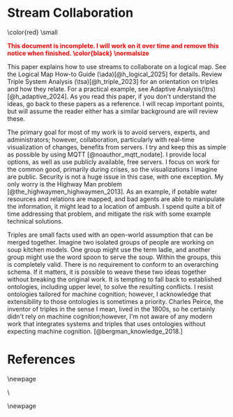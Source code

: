 # Stream Collaboration
\color{red} \small <p style="color:red;"><b>  This document is incomplete. I will work on it over time and remove this notice when finished.   \color{black} \normalsize </b></p>

This paper explains how to use streams to collaborate on a logical map.  See the Logical Map How-to Guide (\ada)[@h_logical_2025] for details.  Review Triple System Analysis (\tsa)[@h_triple_2023] for an orientation on triples and how they relate.  For a practical example, see Adaptive Analysis(\trs)[@h_adaptive_2024].  As you read this paper, if you don't understand the ideas, go back to these papers as a reference.  I will recap important points, but will assume the reader either has a similar background are will review these.

The primary goal for most of my work is to avoid servers, experts, and administrators; however, collaboration, particularly with real-time visualization of changes, benefits from servers.  I try and keep this as simple as possible by using MQTT [@noauthor_mqtt_nodate].  I provide local options, as well as use publicly available, free servers.  I focus on work for the common good, primarily during crises, so the visualizations I imagine are public.  Security is not a huge issue in this case, with one exception.  My only worry is the Highway Man problem [@the_highwaymen_highwaymen_2013].  As an example, if potable water resources and relations are mapped, and bad agents are able to manipulate the information, it might lead to a location of ambush.  I spend quite a bit of time addressing that problem, and mitigate the risk with some example technical solutions.

Triples are small facts used with an open-world assumption that can be merged together.  Imagine two isolated groups of people are working on soup kitchen models.  One group might use the term ladle, and another group might use the word spoon to serve the soup.  Within the groups, this is completely valid.  There is no requirement to conform to an overarching schema.  If it matters, it is possible to weave these two ideas together without breaking the original work.  It is tempting to fall back to established ontologies, including upper level, to solve the resulting conflicts.  I resist ontologies tailored for machine cognition; however, I acknowledge that extensibility to those ontologies is sometimes a priority.  Charles Peirce, the inventor of triples in the sense I mean, lived in the 1800s, so he certainly didn't rely on machine cognition;however, I'm not aware of any modern work that integrates systems and triples that uses ontologies without expecting machine cognition. [@bergman_knowledge_2018.]  

# References

<div id="refs"></div>

\newpage

\

\newpage
